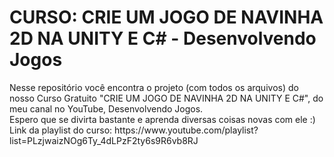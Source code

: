 <!--# jogo-de-navinha-2d-projeto-unity-->
 <h1>CURSO: CRIE UM JOGO DE NAVINHA 2D NA UNITY E C# - Desenvolvendo Jogos</h1>
 Nesse repositório você encontra o projeto (com todos os arquivos) do nosso Curso Gratuito "CRIE UM JOGO DE NAVINHA 2D NA UNITY E C#", do meu canal no YouTube, Desenvolvendo Jogos.
 <br>
 Espero que se divirta bastante e aprenda diversas coisas novas com ele :)
 <br>
 Link da playlist do curso: https://www.youtube.com/playlist?list=PLzjwaizNOg6Ty_4dLPzF2ty6s9R6vb8RJ
